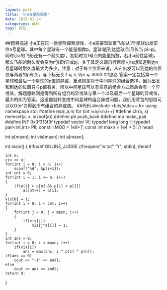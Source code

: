 ```yaml
---
layout: post
title: '小a与星际探索'
date: 2019-01-24
categories: ACM
tags: 背包
---
```


##题目描述
小a正在玩一款星际探索游戏，小a需要驾驶着飞船从1号星球出发前往n号星球。其中每个星球有一个能量指数p。星球i能到达星球j当且仅当
pi>pj。同时小a的飞船还有一个耐久度t，初始时为1号点的能量指数，若小a前往星球j，那么飞船的耐久度会变为$t^pj$(即t异或pj，关于其定义请自行百度)小a想知道到达n号星球时耐久度最大为多少，注意：对于每个位置来说，从它出发可以到达的位置仅与两者的p有关，与下标无关.$1⩽n,∀pi⩽3000$
##思路
答案一定包括第一个星球和最后一个星球的p值的异或，重点则是对于中间星球的组合选择，因为出发和到达的位置只与p值有关，所以中间星球可以有任意的组合方式然后会有一个异或值，解题思路则是得到所有组合的异或值与第一个以及最后一个星球的异或值，最大的即为答案。这道题就转变成中间星球的组合异或问题，我们用背包的思路可以以O(n^2)得到所有组合的异或值。
##代码
#include <bits/stdc++.h>
using namespace std;
#define rep(i,a,n) for (int i=a;i<n;i++)
#define clr(a, x) memset(a, x, sizeof(a))
#define pb push_back
#define mp make_pair
#define INF 0x3f3f3f3f
typedef vector<int> VI;
typedef long long ll;
typedef pair<int,int> PII;
const ll MOD = 1e9+7;
const int maxn = 1e4 + 5;
// head

int p[maxn];
int vis[maxn];
int a[maxn];

int main() 
{
#ifndef ONLINE_JUDGE
    //freopen("in.txt", "r", stdin);
#endif

    int n;
    cin >> n;
    for(int i = 0; i < n; i++)
        scanf("%d", &p[i+1]);
    int cnt = 0;
    for(int i = 1; i <= n; i++)
    {
        if(p[i] > p[n] && p[i] < p[1])
            a[cnt++] = p[i];
    }
    vis[0] = 1;
    for(int i = 0; i < cnt; i++)
    {
        for(int j = 0; j < maxn; j++)
        {
            if(vis[j])
                vis[j^a[i]] = 1;
        }
    }
    int ans = 0;
    for(int i = 0; i < maxn; i++)
        if(vis[i])
            ans = max(ans, i ^ p[1] ^ p[n]);
    if(ans == 0)
        cout << "-1" << endl;
    else
        cout << ans << endl;
    return 0;
}
